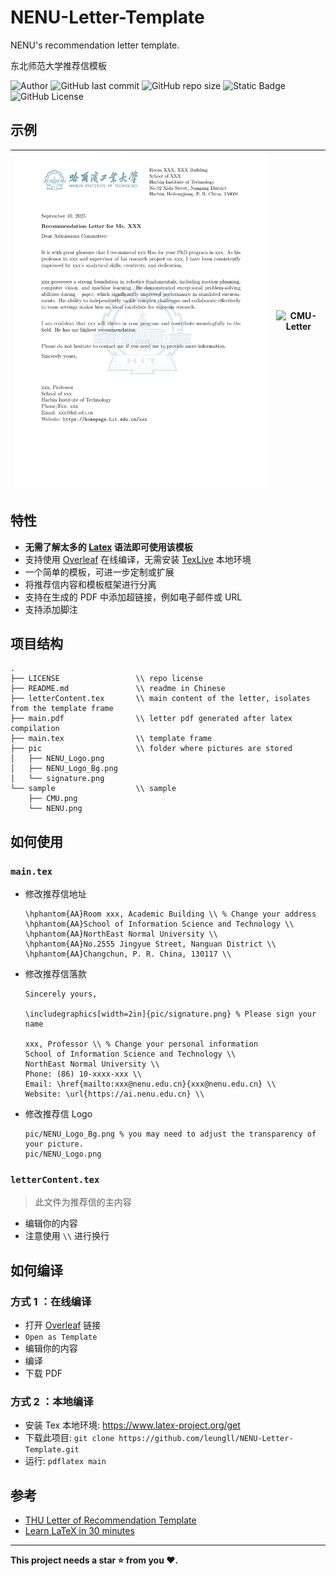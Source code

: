 <!--
 * @Author: Lili Liang
 * @Date: 2024-05-19 21:22:15
 * @LastEditors: Lili Liang
 * @LastEditTime: 2024-05-24 13:55:33
 * @Description: Please set description
-->
# NENU-Letter-Template
NENU's recommendation letter template.

东北师范大学推荐信模板

![Author](https://img.shields.io/badge/Author-Lili_Liang-red)
![GitHub last commit](https://img.shields.io/github/last-commit/leungll/NENU-Letter-Template?color=yellow)
![GitHub repo size](https://img.shields.io/github/repo-size/leungll/NENU-Letter-Template)
![Static Badge](https://img.shields.io/badge/language-latex-orange)
![GitHub License](https://img.shields.io/github/license/leungll/NENU-Letter-Template?color=green)

## 示例
![HIT-Letter](https://github.com/HITHZQ/HIT-Letter-Template-master-/blob/main/HIT-Letter-Template-master%20-/sample/hit.png) | ![CMU-Letter](https://cdn.jsdelivr.net/gh/leungll/MyImgHosting/img/CMU-Letter.png)
---|---

## 特性
- **无需了解太多的 [Latex](https://www.overleaf.com/learn/latex/Learn_LaTeX_in_30_minutes) 语法即可使用该模板**
- 支持使用 [Overleaf](https://www.overleaf.com/latex/templates/nenu-letter-template/fvqdkcyhnbsv) 在线编译，无需安装 [TexLive](https://tug.org/texlive) 本地环境
- 一个简单的模板，可进一步定制或扩展
- 将推荐信内容和模板框架进行分离
- 支持在生成的 PDF 中添加超链接，例如电子邮件或 URL
- 支持添加脚注

## 项目结构
```
.
├── LICENSE                 \\ repo license
├── README.md               \\ readme in Chinese
├── letterContent.tex       \\ main content of the letter, isolates from the template frame
├── main.pdf                \\ letter pdf generated after latex compilation
├── main.tex                \\ template frame
├── pic                     \\ folder where pictures are stored
│   ├── NENU_Logo.png
│   ├── NENU_Logo_Bg.png
│   └── signature.png
└── sample                  \\ sample
    ├── CMU.png
    └── NENU.png
```

## 如何使用
### `main.tex`
- 修改推荐信地址
    ```
    \hphantom{AA}Room xxx, Academic Building \\ % Change your address
    \hphantom{AA}School of Information Science and Technology \\
    \hphantom{AA}NorthEast Normal University \\
    \hphantom{AA}No.2555 Jingyue Street, Nanguan District \\
    \hphantom{AA}Changchun, P. R. China, 130117 \\
    ```

- 修改推荐信落款
    ```
    Sincerely yours,

    \includegraphics[width=2in]{pic/signature.png} % Please sign your name

    xxx, Professor \\ % Change your personal information
    School of Information Science and Technology \\
    NorthEast Normal University \\
    Phone: (86) 10-xxxx-xxx \\ 
    Email: \href{mailto:xxx@nenu.edu.cn}{xxx@nenu.edu.cn} \\
    Website: \url{https://ai.nenu.edu.cn} \\
    ```

- 修改推荐信 Logo
    ```
    pic/NENU_Logo_Bg.png % you may need to adjust the transparency of your picture.
    pic/NENU_Logo.png
    ```

### `letterContent.tex` 
> 此文件为推荐信的主内容
- 编辑你的内容
- 注意使用 `\\` 进行换行

## 如何编译
### 方式 1 ：在线编译
- 打开 [Overleaf](https://www.overleaf.com/latex/templates/nenu-letter-template/fvqdkcyhnbsv) 链接
- `Open as Template`
- 编辑你的内容
- 编译
- 下载 PDF

### 方式 2 ：本地编译
- 安装 Tex 本地环境: https://www.latex-project.org/get
- 下载此项目: `git clone https://github.com/leungll/NENU-Letter-Template.git`
- 运行: `pdflatex main`

## 参考
- [THU Letter of Recommendation Template](https://www.overleaf.com/latex/templates/thu-letter-of-recommendation-template/ghjfgfhykprk)
- [Learn LaTeX in 30 minutes](https://www.overleaf.com/learn/latex/Learn_LaTeX_in_30_minutes)

---
**This project needs a star ⭐ from you ❤️.**
